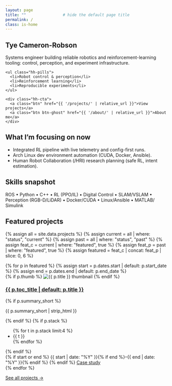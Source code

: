 ```yaml
---
layout: page
title: ""                # hide the default page title
permalink: /
class: is-home
---
```


<section class="home-hero">
  <div class="hh-inner">
    <h1 class="hh-title">Tye Cameron-Robson</h1>
    <p class="hh-tag">
      Systems engineer building reliable robotics and reinforcement-learning tooling:
      control, perception, and experiment infrastructure.
    </p>

    <ul class="hh-pills">
      <li>Robot control & perception</li>
      <li>Reinforcement learning</li>
      <li>Reproducible experiments</li>
    </ul>

    <div class="hh-cta">
      <a class="btn" href="{{ '/projects/' | relative_url }}">View projects</a>
      <a class="btn btn-ghost" href="{{ '/about/' | relative_url }}">About me</a>
    </div>
  </div>
</section>

## What I’m focusing on now
- Integrated RL pipeline with live telemetry and config-first runs.
- Arch Linux dev environment automation (CUDA, Docker, Ansible).
- Human Robot Collaboration (/HRI) research planning (safe RL, intent estimation).

## Skills snapshot
ROS • Python • C++ • RL (PPO/IL) • Digital Control • SLAM/VSLAM • Perception (RGB-D/LiDAR) • Docker/CUDA • Linux/Ansible • MATLAB/ Simulink

## Featured projects
{% assign all = site.data.projects %}
{% assign current = all | where: "status", "current" %}
{% assign past    = all | where: "status", "past" %}
{% assign feat_c  = current | where: "featured", true %}
{% assign feat_p  = past    | where: "featured", true %}
{% assign featured = feat_c | concat: feat_p | slice: 0, 6 %}

<div class="featured-grid">
  {% for p in featured %}
    {% assign start = p.dates.start | default: p.start_date %}
    {% assign end   = p.dates.end   | default: p.end_date %}
    <article class="feat-card">
      {% if p.thumb %}
        <img class="fc-thumb" src="{{ p.thumb | relative_url }}" alt="{{ p.title }} thumbnail">
      {% endif %}
      <div class="fc-body">
        <h3 class="fc-title">
          <a class="fc-title-link" href="{{ '/projects/#' | append: p.key | relative_url }}">
            {{ p.toc_title | default: p.title }}
          </a>
        </h3>
        {% if p.summary_short %}
          <p class="fc-blurb">{{ p.summary_short | strip_html }}</p>
        {% endif %}
        {% if p.stack %}
          <ul class="fc-tags">
            {% for t in p.stack limit:4 %}<li>{{ t }}</li>{% endfor %}
          </ul>
        {% endif %}
        <div class="fc-meta">
          {% if start or end %}
            <span class="fc-dates">{{ start | date: "%Y" }}{% if end %}–{{ end | date: "%Y" }}{% endif %}</span>
          {% endif %}
          <a class="btn btn-sm" href="{{ '/projects/#' | append: p.key | relative_url }}">Case study</a>
        </div>
      </div>
    </article>
  {% endfor %}
</div>

<p class="more-link">
  <a href="{{ '/projects/' | relative_url }}">See all projects →</a>
</p>
